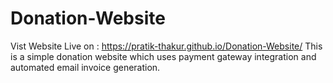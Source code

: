 # Donation-Website

Vist Website Live on : https://pratik-thakur.github.io/Donation-Website/
This is a simple donation website which uses payment gateway integration and automated email invoice generation.
